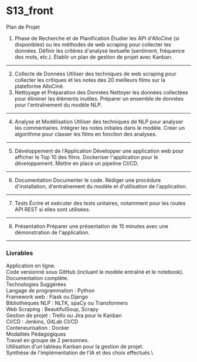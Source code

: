 # S13_front
Plan de Projet
1. Phase de Recherche et de Planification
Étudier les API d'AlloCiné (si disponibles) ou les méthodes de web scraping pour collecter les données.
Définir les critères d'analyse textuelle (sentiment, fréquence des mots, etc.).
Établir un plan de gestion de projet avec Kanban.
___
2. Collecte de Données
Utiliser des techniques de web scraping pour collecter les critiques et les notes des 20 meilleurs films sur la plateforme AlloCiné.
3. Nettoyage et Préparation des Données
Nettoyer les données collectées pour éliminer les éléments inutiles.
Préparer un ensemble de données pour l'entraînement du modèle NLP.
___
4. Analyse et Modélisation
Utiliser des techniques de NLP pour analyser les commentaires.
Intégrer les notes initiales dans le modèle.
Créer un algorithme pour classer les films en fonction des analyses.
___
5. Développement de l'Application
Développer une application web pour afficher le Top 10 des films.
Dockeriser l'application pour le développement.
Mettre en place un pipeline CI/CD.
___
6. Documentation
Documenter le code.
Rédiger une procédure d'installation, d'entraînement du modèle et d'utilisation de l'application.
___
7. Tests
Écrire et exécuter des tests unitaires, notamment pour les routes API REST si elles sont utilisées.
___
8. Présentation
Préparer une présentation de 15 minutes avec une démonstration de l'application.
___
### Livrables
Application en ligne.\
Code versionné sous GitHub (incluant le modèle entraîné et le notebook).\
Documentation complète.\
Technologies Suggérées\
Langage de programmation : Python\
Framework web : Flask ou Django\
Bibliothèques NLP : NLTK, spaCy ou Transformers\
Web Scraping : BeautifulSoup, Scrapy\
Gestion de projet : Trello ou Jira pour le Kanban\
CI/CD : Jenkins, GitLab CI/CD\
Conteneurisation : Docker\
Modalités Pédagogiques\
Travail en groupe de 2 personnes.\
Utilisation d'un tableau Kanban pour la gestion de projet.\
Synthèse de l'implémentation de l'IA et des choix effectués.\